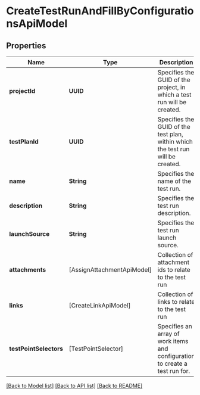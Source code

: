 # CreateTestRunAndFillByConfigurationsApiModel

## Properties
Name | Type | Description | Notes
------------ | ------------- | ------------- | -------------
**projectId** | **UUID** | Specifies the GUID of the project, in which a test run will be created. | 
**testPlanId** | **UUID** | Specifies the GUID of the test plan, within which the test run will be created. | 
**name** | **String** | Specifies the name of the test run. | [optional] 
**description** | **String** | Specifies the test run description. | [optional] 
**launchSource** | **String** | Specifies the test run launch source. | [optional] 
**attachments** | [AssignAttachmentApiModel] | Collection of attachment ids to relate to the test run | [optional] 
**links** | [CreateLinkApiModel] | Collection of links to relate to the test run | [optional] 
**testPointSelectors** | [TestPointSelector] | Specifies an array of work items and configuration to create a test run for. | 

[[Back to Model list]](../README.md#documentation-for-models) [[Back to API list]](../README.md#documentation-for-api-endpoints) [[Back to README]](../README.md)


